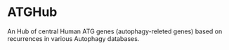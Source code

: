 # ATGHub
An Hub of central Human ATG genes (autophagy-releted genes) based on recurrences in various Autophagy databases.
